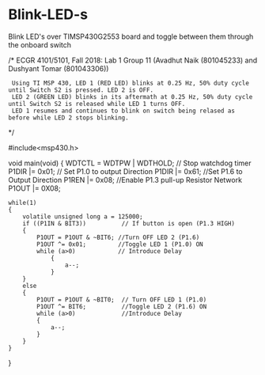 # Blink-LED-s
Blink LED's over TIMSP430G2553 board and toggle between them through the onboard switch 

/*
     ECGR 4101/5101, Fall 2018: Lab 1
     Group 11 (Avadhut Naik (801045233) and Dushyant Tomar (801043306))

     Using TI MSP 430, LED 1 (RED LED) blinks at 0.25 Hz, 50% duty cycle until Switch S2 is pressed. LED 2 is OFF.
     LED 2 (GREEN LED) blinks in its aftermath at 0.25 Hz, 50% duty cycle until Switch S2 is released while LED 1 turns OFF.
     LED 1 resumes and continues to blink on switch being relased as before while LED 2 stops blinking.
 */

#include<msp430.h>

void main(void)
{
    WDTCTL = WDTPW | WDTHOLD;   // Stop watchdog timer
    P1DIR |= 0x01;              // Set P1.0 to output Direction
    P1DIR |= 0x61;              //Set P1.6 to Output Direction
    P1REN |= 0x08;              //Enable P1.3 pull-up Resistor Network
    P1OUT |= 0X08;

    while(1)
    {
        volatile unsigned long a = 125000;
        if ((P1IN & BIT3))          // If button is open (P1.3 HIGH)
        {
            P1OUT = P1OUT & ~BIT6; //Turn OFF LED 2 (P1.6)
            P1OUT ^= 0x01;         //Toggle LED 1 (P1.0) ON
            while (a>0)            // Introduce Delay
                {
                    a--;
                }
        }
        else
        {
            P1OUT = P1OUT & ~BIT0;  // Turn OFF LED 1 (P1.0)
            P1OUT ^= BIT6;          //Toggle LED 2 (P1.6) ON
            while (a>0)             //Introduce Delay
            {
                a--;
            }
        }
    }
}
